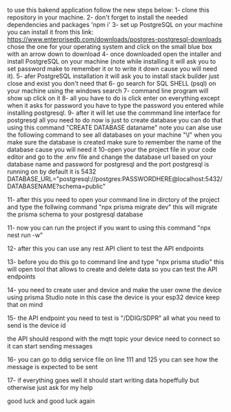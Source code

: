 to use this bakend application follow the new steps below:
1- clone this repository in your machine.
2- don't forget to install the needed dependencies and packages 'npm i'
3- set up PostgreSQL on your machine you can install it from this link: https://www.enterprisedb.com/downloads/postgres-postgresql-downloads 
chose the one for your operating system and click on the small blue box with an arrow down to download
4- once downloaded open the intaller and install PostgreSQL on your machine (note while installing it will ask you to set password make to remember it or to write it down cause you will need it).
5- afer PostgreSQL installation it will ask you to install stack builder just close and exist you don't need that
6- go search for SQL SHELL (psql) on your machine using the windows search
7- command line program will show up click on it
8- all you have to do is click enter on everything except when it asks for password you have to type the password you entered while installing postgresql.
9- after it will let use the commmand line interface for postgresql all you need to do now is just to create database you can do that using this command "CREATE DATABASE dataname" 
note you can alse use the following command to see all databases on your machine "\l"
when you make sure the database is created make sure to remember the name of the database cause you will need it
10-open your the project file in your code editor and go to the .env file and change the database url based on your database name and password for postgresql and the port postgresql is running on by default it is  5432
DATABASE_URL="postgresql://postgres:PASSWORDHERE@localhost:5432/DATABASENAME?schema=public"

11- after this you need to open your command line in dirctory of the project and type the follwing command "npx prisma migrate dev"
this will migrate the prisma schema to your postgresql database

11- now you can run the project if you want to using this command "npx nest run -w"

12- after this you can use any rest API client to test the API endpoints

13- before you do this go to command line and type "npx prisma studio" this will open tool that allows to create and delete data so you can test the API endpoints

14- you need to create user and device and make the user owne the device using prisma Studio
 note in this case the device is your esp32 device keep that on mind

15- the API endpoint you need to test is "/DDIG/SDPR" all what you need to send is the device id

the API should respond with the mqtt topic your device need to connect so it can start sending messages

16- you can go to ddig service file on line 111 and 125 you can see how the message is expected to be sent 

17- if everything goes well it should start writing data hopeffully but otherwise just ask for my help 

good luck and good luck again
